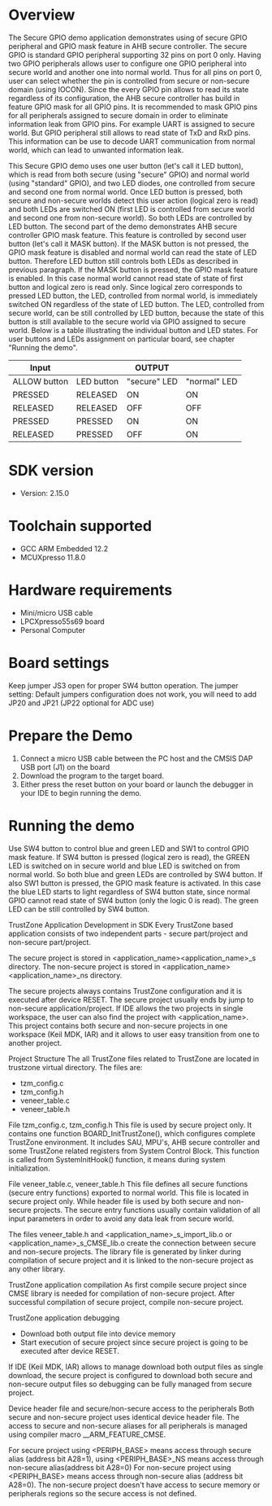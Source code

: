 Overview
========
The Secure GPIO demo application demonstrates using of secure GPIO peripheral and GPIO mask feature in
AHB secure controller. The secure GPIO is standard GPIO peripheral supporting 32 pins on port 0 only.
Having two GPIO peripherals allows user to configure one GPIO peripheral into secure world and another
one into normal world. Thus for all pins on port 0, user can select whether the pin is controlled
from secure or non-secure domain (using IOCON).
Since the every GPIO pin allows to read its state regardless of its configuration, the AHB secure
controller has build in feature GPIO mask for all GPIO pins. It is recommended to mask GPIO pins
for all peripherals assigned to secure domain in order to eliminate information leak from GPIO pins.
For example UART is assigned to secure world. But GPIO peripheral still allows to read state of
TxD and RxD pins. This information can be use to decode UART communication from normal world, which
can lead to unwanted information leak. 

This Secure GPIO demo uses one user button (let's call it LED button), which is read from both secure
(using "secure" GPIO) and normal world (using "standard" GPIO), and two LED diodes, one controlled from
secure and second one from normal world. Once LED button is pressed, both secure and non-secure
worlds detect this user action (logical zero is read) and both LEDs are switched ON (first LED is controlled
from secure world and second one from non-secure world). So both LEDs are controlled by LED button.
The second part of the demo demonstrates AHB secure controller GPIO mask feature. This feature is
controlled by second user button (let's call it MASK button). If the MASK button is not pressed, the GPIO
mask feature is disabled and normal world can read the state of LED button. Therefore LED button still
controls both LEDs as described in previous paragraph.
If the MASK button is pressed, the GPIO mask feature is enabled. In this case normal world cannot read
state of state of first button and logical zero is read only. Since logical zero corresponds to pressed LED
button, the LED, controlled from normal world, is immediately switched ON regardless of the state of LED
button. The LED, controlled from secure world, can be still controlled by LED button, because the state of
this button is still available to the secure world via GPIO assigned to secure world. Below is a table
illustrating the individual button and LED states.
For user buttons and LEDs assignment on particular board, see chapter "Running the demo".

| Input        |            | OUTPUT       |              |
|--------------|------------|--------------|--------------|
| ALLOW button | LED button | "secure" LED | "normal" LED |
| PRESSED      | RELEASED   | ON           | ON           |
| RELEASED     | RELEASED   | OFF          | OFF          |
| PRESSED      | PRESSED    | ON           | ON           |
| RELEASED     | PRESSED    | OFF          | ON           |

SDK version
===========
- Version: 2.15.0

Toolchain supported
===================
- GCC ARM Embedded  12.2
- MCUXpresso  11.8.0

Hardware requirements
=====================
- Mini/micro USB cable
- LPCXpresso55s69 board
- Personal Computer

Board settings
==============
Keep jumper JS3 open for proper SW4 button operation.
The jumper setting:
    Default jumpers configuration does not work,  you will need to add JP20 and JP21 (JP22 optional for ADC use)

Prepare the Demo
================
1.  Connect a micro USB cable between the PC host and the CMSIS DAP USB port (J1) on the board
2. Download the program to the target board.
3. Either press the reset button on your board or launch the debugger in your IDE to begin running the demo.

Running the demo
================
Use SW4 button to control blue and green LED and SW1 to control GPIO mask feature.
If SW4 button is pressed (logical zero is read), the GREEN LED is switched on in secure world
and blue LED is switched on from normal world. So both blue and green LEDs are controlled by SW4 button.
If also SW1 button is pressed, the GPIO mask feature is activated. In this case the blue LED starts to light
regardless of SW4 button state, since normal GPIO cannot read state of SW4 button (only the logic 0 is read). 
The green LED can be still controlled by SW4 button.

TrustZone Application Development in SDK
Every TrustZone based application consists of two independent parts - secure part/project and non-secure part/project.

The secure project is stored in <application_name>\<application_name>_s directory.
The non-secure project is stored in <application_name>\<application_name>_ns directory. 

The secure projects always contains TrustZone configuration and it is executed after device RESET. The secure project usually
ends by jump to non-secure application/project.
If IDE allows the two projects in single workspace, the user can also find the project with <application_name>.
This project contains both secure and non-secure projects in one workspace (Keil MDK, IAR) and it allows to user easy transition from
one to another project.

Project Structure
The all TrustZone files related to TrustZone are located in trustzone virtual directory. The files are:

- tzm_config.c
- tzm_config.h
- veneer_table.c
- veneer_table.h

File tzm_config.c, tzm_config.h
This file is used by secure project only. It contains one function BOARD_InitTrustZone(), which configures complete TrustZone
environment. It includes SAU, MPU's, AHB secure controller and some TrustZone related registers from System Control Block.
This function is called from SystemInitHook() function, it means during system initialization.

File veneer_table.c, veneer_table.h
This file defines all secure functions (secure entry functions) exported to normal world. This file is located in secure
project only. While header file is used by both secure and non-secure projects. The secure entry functions usually contain
validation of all input parameters in order to avoid any data leak from secure world.

The files veneer_table.h and <application_name>_s_import_lib.o or <application_name>_s_CMSE_lib.o create the connection
between secure and non-secure projects. The library file is generated by linker during compilation of secure project and
it is linked to the non-secure project as any other library.

TrustZone application compilation
As first compile secure project since CMSE library is needed for compilation of non-secure project. 
After successful compilation of secure project, compile non-secure project.

TrustZone application debugging
- Download both output file into device memory
- Start execution of secure project since secure project is going to be executed after device RESET.

If IDE (Keil MDK, IAR) allows to manage download both output files as single download, the secure project
is configured to download both secure and non-secure output files so debugging can be fully managed
from secure project.

Device header file and secure/non-secure access to the peripherals
Both secure and non-secure project uses identical device header file. The access to secure and non-secure aliases for all peripherals
is managed using compiler macro __ARM_FEATURE_CMSE.

For secure project using <PERIPH_BASE> means access through secure alias (address bit A28=1), 
using <PERIPH_BASE>_NS means access through non-secure alias(address bit A28=0)
For non-secure project using <PERIPH_BASE> means access through non-secure alias (address bit A28=0). 
The non-secure project doesn't have access to secure memory or peripherals regions so the secure access is not defined.
